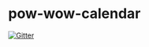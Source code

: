 # pow-wow-calendar

[![Gitter](https://badges.gitter.im/Join%20Chat.svg)](https://gitter.im/Tokyo-Buffalo/pow-wow-calendar?utm_source=badge&utm_medium=badge&utm_campaign=pr-badge&utm_content=badge)